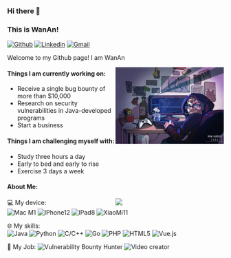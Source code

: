 ### Hi there 👋 
### This is WanAn!

[![Github](https://img.shields.io/badge/-Github-000?style=flat&logo=Github&logoColor=white)](https://github.com/wanan-life)
[![Linkedin](https://img.shields.io/badge/-Twitter-000?style=flat&logo=Twitter&logoColor=white)](https://twitter.com/ka_mi)
[![Gmail](https://img.shields.io/badge/-Gmail-c14438?style=flat&logo=Gmail&logoColor=white)](mailto:hackwanan@gmail.com)

Welcome to my Github page! I am WanAn

<img align="right" alt="img" src="https://github.com/FernandoRoldan93/FernandoRoldan93/blob/master/cover_image.jpg" width="50%" height="auto" />


#### Things I am currently working on: 
- Receive a single bug bounty of more than $10,000
- Research on security vulnerabilities in Java-developed programs
- Start a business

####  Things I am challenging myself with:
- Study three hours a day
- Early to bed and early to rise
- Exercise 3 days a week

#### About Me: 
<p>
	<img width="50%" align="right" src="https://wx4.sinaimg.cn/mw2000/006zsMRVgy1gxq83ni6myj31sc2dsnpd.jpg" />

💻 My device:<br>
![Mac M1](https://img.shields.io/badge/-MacBook%20M1%202021-333333?style=flat&logo=Apple&logoColor=007396)
![IPhone12](https://img.shields.io/badge/-IPhone12-333333?style=flat&logo=Apple&logoColor=007396)
![IPad8](https://img.shields.io/badge/-IPad8-333333?style=flat&logo=Apple&logoColor=007396)
![XiaoMi11](https://img.shields.io/badge/-XiaoMi%2011-333333?style=flat&logo=XiaoMi&logoColor=007396)
  
🌐 My skills:<br>
![Java](https://img.shields.io/badge/-Java-333333??style=for-the-badge&logo=Java&logoColor=007396)
![Python](https://img.shields.io/badge/-Python-333333??style=for-the-badge&logo=Python&logoColor=007396)
![C/C++](https://img.shields.io/badge/-C/C++-333333??style=for-the-badge&logo=C&logoColor=007396)
![Go](https://img.shields.io/badge/-Go-333333??style=for-the-badge&logo=Go&logoColor=007396)
![PHP](https://img.shields.io/badge/-PHP-333333??style=for-the-badge&logo=PHP&logoColor=007396)
![HTML5](https://img.shields.io/badge/-Html5-333333??style=for-the-badge&logo=html5&logoColor=007396)
![Vue.js](https://img.shields.io/badge/-VueJS-333333?style=flat&logo=Vue.js)
  
🔧 My Job:
 ![Vulnerability Bounty Hunter](https://img.shields.io/badge/-Vulnerability%20Bounty%20Hunter-333333??style=for-the-badge&logo=HackerOne&logoColor=007396)
 ![Video creator](https://img.shields.io/badge/-Video%20creator-333333??style=for-the-badge&logo=TikTok&logoColor=007396)
  

  
  
</p>

